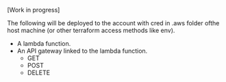 [Work in progress]

The following will be deployed to the account with cred in .aws folder ofthe host machine (or other terraform access methods like env).
- A lambda function. 
- An API gateway linked to the lambda function. 
    - GET
    - POST
    - DELETE